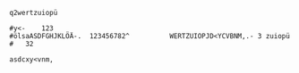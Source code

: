 	q2wertzuiopü
	
	#y<- 	123
	#ölsaASDFGHJKLÖÄ-.	123456782^	 		WERTZUIOPJD<YCVBNM,.- 3	zuiopü
	#   32	
	
	asdcxy<vnm,
